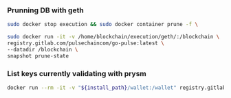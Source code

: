### Prunning DB with geth

```bash
sudo docker stop execution && sudo docker container prune -f \

sudo docker run -it -v /home/blockchain/execution/geth/:/blockchain \
registry.gitlab.com/pulsechaincom/go-pulse:latest \
--datadir /blockchain \
snapshot prune-state
```


### List keys currently validating with prysm

```bash
docker run --rm -it -v "${install_path}/wallet:/wallet" registry.gitlab.com/pulsechaincom/prysm-pulse/validator:latest accounts list --pulsechain-testnet-v4  --wallet-dir=/wallet --wallet-password-file=/wallet/pw.txt
```
